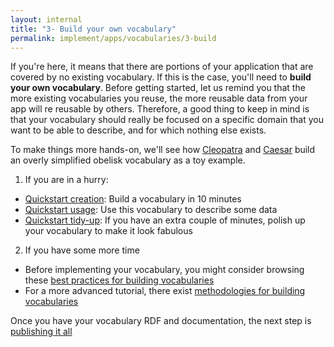 ```yaml
---
layout: internal
title: "3- Build your own vocabulary"
permalink: implement/apps/vocabularies/3-build
---
```


If you're here, it means that there are portions of your application that are covered by no existing vocabulary. If this is the case, you'll need to __build your own vocabulary__. Before getting started, let us remind you that the more existing vocabularies you reuse, the more reusable data from your app will re reusable by others. Therefore, a good thing to keep in mind is that your vocabulary should really be focused on a specific domain that you want to be able to describe, and for which nothing else exists.

To make things more hands-on, we'll see how [Cleopatra](https://cleopatra.solid.community/profile/card#me) and [Caesar](https://jcaesar.solid.community/profile/card#me) build an overly simplified obelisk vocabulary as a toy example.

1. If you are in a hurry:
- [Quickstart creation](3-1-quickstart-creation): Build a vocabulary in 10 minutes
- [Quickstart usage](3-2-quickstart-usage): Use this vocabulary to describe some data
- [Quickstart tidy-up](3-3-quickstart-tidy-up): If you have an extra couple of minutes, polish up your vocabulary to make it look fabulous

2. If you have some more time
- Before implementing your vocabulary, you might consider browsing these [best practices for building vocabularies](3-3-building-best-practices)
- For a more advanced tutorial, there exist [methodologies for building vocabularies](3-4-advanced-methodology)

Once you have your vocabulary RDF and documentation, the next step is [publishing it all](4-publish)
